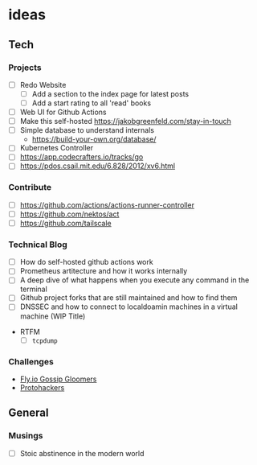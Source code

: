 # ideas

## Tech

### Projects

- [ ] Redo Website
  - [ ] Add a section to the index page for latest posts
  - [ ] Add a start rating to all 'read' books
- [ ] Web UI for Github Actions
- [ ] Make this self-hosted https://jakobgreenfeld.com/stay-in-touch
- [ ] Simple database to understand internals
    - https://build-your-own.org/database/
- [ ] Kubernetes Controller
- [ ] https://app.codecrafters.io/tracks/go
- [ ] https://pdos.csail.mit.edu/6.828/2012/xv6.html

### Contribute

- [ ] https://github.com/actions/actions-runner-controller
- [ ] https://github.com/nektos/act
- [ ] https://github.com/tailscale

### Technical Blog

- [ ] How do self-hosted github actions work
- [ ] Prometheus artitecture and how it works internally
- [ ] A deep dive of what happens when you execute any command in the terminal
- [ ] Github project forks that are still maintained and how to find them
- [ ] DNSSEC and how to connect to localdoamin machines in a virtual machine (WIP Title)
- RTFM
    - [ ] `tcpdump`

### Challenges

- [Fly.io Gossip Gloomers](https://fly.io/dist-sys/)
- [Protohackers](https://protohackers.com/)

## General

### Musings

- [ ] Stoic abstinence in the modern world
